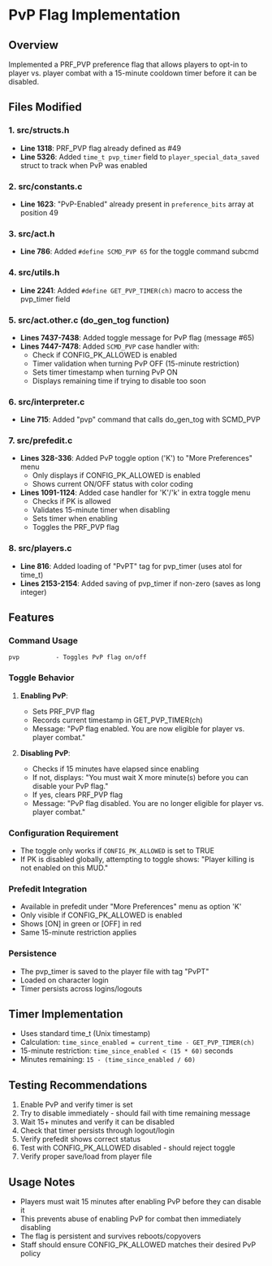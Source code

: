# PvP Flag Implementation

## Overview
Implemented a PRF_PVP preference flag that allows players to opt-in to player vs. player combat with a 15-minute cooldown timer before it can be disabled.

## Files Modified

### 1. src/structs.h
- **Line 1318**: PRF_PVP flag already defined as #49
- **Line 5326**: Added `time_t pvp_timer` field to `player_special_data_saved` struct to track when PvP was enabled

### 2. src/constants.c
- **Line 1623**: "PvP-Enabled" already present in `preference_bits` array at position 49

### 3. src/act.h
- **Line 786**: Added `#define SCMD_PVP 65` for the toggle command subcmd

### 4. src/utils.h
- **Line 2241**: Added `#define GET_PVP_TIMER(ch)` macro to access the pvp_timer field

### 5. src/act.other.c (do_gen_tog function)
- **Lines 7437-7438**: Added toggle message for PvP flag (message #65)
- **Lines 7447-7478**: Added `SCMD_PVP` case handler with:
  - Check if CONFIG_PK_ALLOWED is enabled
  - Timer validation when turning PvP OFF (15-minute restriction)
  - Sets timer timestamp when turning PvP ON
  - Displays remaining time if trying to disable too soon

### 6. src/interpreter.c
- **Line 715**: Added "pvp" command that calls do_gen_tog with SCMD_PVP

### 7. src/prefedit.c
- **Lines 328-336**: Added PvP toggle option ('K') to "More Preferences" menu
  - Only displays if CONFIG_PK_ALLOWED is enabled
  - Shows current ON/OFF status with color coding
- **Lines 1091-1124**: Added case handler for 'K'/'k' in extra toggle menu
  - Checks if PK is allowed
  - Validates 15-minute timer when disabling
  - Sets timer when enabling
  - Toggles the PRF_PVP flag

### 8. src/players.c
- **Line 816**: Added loading of "PvPT" tag for pvp_timer (uses atol for time_t)
- **Lines 2153-2154**: Added saving of pvp_timer if non-zero (saves as long integer)

## Features

### Command Usage
```
pvp          - Toggles PvP flag on/off
```

### Toggle Behavior
1. **Enabling PvP**:
   - Sets PRF_PVP flag
   - Records current timestamp in GET_PVP_TIMER(ch)
   - Message: "PvP flag enabled. You are now eligible for player vs. player combat."

2. **Disabling PvP**:
   - Checks if 15 minutes have elapsed since enabling
   - If not, displays: "You must wait X more minute(s) before you can disable your PvP flag."
   - If yes, clears PRF_PVP flag
   - Message: "PvP flag disabled. You are no longer eligible for player vs. player combat."

### Configuration Requirement
- The toggle only works if `CONFIG_PK_ALLOWED` is set to TRUE
- If PK is disabled globally, attempting to toggle shows: "Player killing is not enabled on this MUD."

### Prefedit Integration
- Available in prefedit under "More Preferences" menu as option 'K'
- Only visible if CONFIG_PK_ALLOWED is enabled
- Shows [ON] in green or [OFF] in red
- Same 15-minute restriction applies

### Persistence
- The pvp_timer is saved to the player file with tag "PvPT"
- Loaded on character login
- Timer persists across logins/logouts

## Timer Implementation
- Uses standard time_t (Unix timestamp)
- Calculation: `time_since_enabled = current_time - GET_PVP_TIMER(ch)`
- 15-minute restriction: `time_since_enabled < (15 * 60)` seconds
- Minutes remaining: `15 - (time_since_enabled / 60)`

## Testing Recommendations
1. Enable PvP and verify timer is set
2. Try to disable immediately - should fail with time remaining message
3. Wait 15+ minutes and verify it can be disabled
4. Check that timer persists through logout/login
5. Verify prefedit shows correct status
6. Test with CONFIG_PK_ALLOWED disabled - should reject toggle
7. Verify proper save/load from player file

## Usage Notes
- Players must wait 15 minutes after enabling PvP before they can disable it
- This prevents abuse of enabling PvP for combat then immediately disabling
- The flag is persistent and survives reboots/copyovers
- Staff should ensure CONFIG_PK_ALLOWED matches their desired PvP policy
